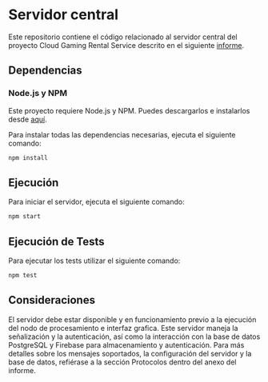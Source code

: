 # Servidor central

Este repositorio contiene el código relacionado al servidor central del proyecto Cloud Gaming Rental Service descrito en el siguiente [informe]([https://docs.google.com/document/d/1Tr2zDrDpN2i8lYJDqmhYYlrNpdic8qFr8d-Lg0Pwezk/edit](https://drive.google.com/file/d/1G9Y-qSAztYXd9f97DJ-oina4pQhgBauq/view?usp=sharing)).

## Dependencias

### Node.js y NPM

Este proyecto requiere Node.js y NPM. Puedes descargarlos e instalarlos desde [aquí](https://nodejs.org/).

Para instalar todas las dependencias necesarias, ejecuta el siguiente comando:

```bash
npm install
```

## Ejecución

Para iniciar el servidor, ejecuta el siguiente comando:

```bash
npm start
```

## Ejecución de Tests

Para ejecutar los tests utilizar el siguiente comando:

```bash
npm test
```

## Consideraciones

El servidor debe estar disponible y en funcionamiento previo a la ejecución del nodo de procesamiento e interfaz grafica. Este servidor maneja la señalización y la autenticación, así como la interacción con la base de datos PostgreSQL y Firebase para almacenamiento y autenticación. Para más detalles sobre los mensajes soportados, la configuración del servidor y la base de datos, refiérase a la sección Protocolos dentro del anexo del informe.
